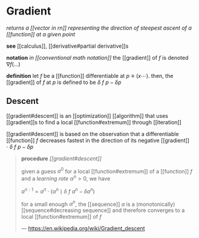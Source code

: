 # Gradient

_returns a [[vector in rn]] representing the direction of steepest ascent of a [[function]] at a given point_

**see** [[calculus]], [[derivative#partial derivative]]s

**notation** _in [[conventional math notation]]_ the [[gradient]] of $f$ is denoted $\nabla f(\dots)$

**definition** let $f$ be a [[function]] differentiable at $p \equiv (x \cdots)$. then, the [[gradient]] of $f$ at $p$ is defined to be $\delta\ f\ p - \delta p$

## Descent

[[gradient#descent]] is an [[optimization]] [[algorithm]] that uses [[gradient]]s to find a local [[function#extremum]] through [[iteration]]

[[gradient#descent]] is based on the observation that a differentiable [[function]] $f$ decreases fastest in the direction of its negative [[gradient]] $\cdot\ \delta\ f\ p - \delta p$

> **procedure** _[[gradient#descent]]_
>
> given a guess $a^0$ for a local [[function#extremum]] of a [[function]] $f$ and a _learning rate_ $\alpha^n > 0$, we have
>
> $a^{n : 1} = a^n \cdot (\alpha^n \mid \delta\ f\ a^n - \delta a^n)$
>
> for a small enough $\alpha^n$, the [[sequence]] $a$ is a (monotonically) [[sequence#decreasing sequence]] and therefore converges to a local [[function#extremum]] of $f$
>
> &mdash; <https://en.wikipedia.org/wiki/Gradient_descent>
